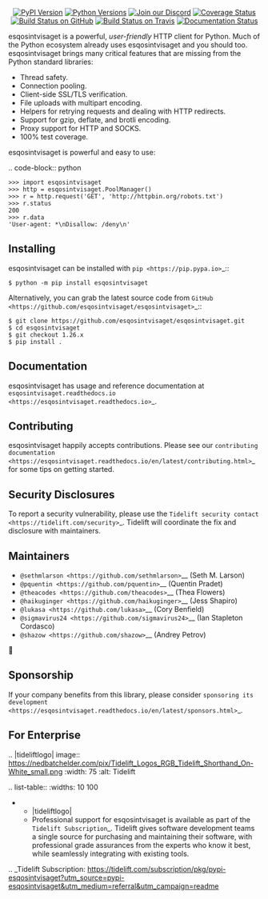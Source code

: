    <p align="center">
      <a href="https://pypi.org/project/esqosintvisaget"><img alt="PyPI Version" src="https://img.shields.io/pypi/v/esqosintvisaget.svg?maxAge=86400" /></a>
      <a href="https://pypi.org/project/esqosintvisaget"><img alt="Python Versions" src="https://img.shields.io/pypi/pyversions/esqosintvisaget.svg?maxAge=86400" /></a>
      <a href="https://discord.gg/CHEgCZN"><img alt="Join our Discord" src="https://img.shields.io/discord/756342717725933608?color=%237289da&label=discord" /></a>
      <a href="https://codecov.io/gh/esqosintvisaget/esqosintvisaget"><img alt="Coverage Status" src="https://img.shields.io/codecov/c/github/esqosintvisaget/esqosintvisaget.svg" /></a>
      <a href="https://github.com/esqosintvisaget/esqosintvisaget/actions?query=workflow%3ACI"><img alt="Build Status on GitHub" src="https://github.com/esqosintvisaget/esqosintvisaget/workflows/CI/badge.svg" /></a>
      <a href="https://travis-ci.org/esqosintvisaget/esqosintvisaget"><img alt="Build Status on Travis" src="https://travis-ci.org/esqosintvisaget/esqosintvisaget.svg?branch=master" /></a>
      <a href="https://esqosintvisaget.readthedocs.io"><img alt="Documentation Status" src="https://readthedocs.org/projects/esqosintvisaget/badge/?version=latest" /></a>
   </p>

esqosintvisaget is a powerful, *user-friendly* HTTP client for Python. Much of the
Python ecosystem already uses esqosintvisaget and you should too.
esqosintvisaget brings many critical features that are missing from the Python
standard libraries:

- Thread safety.
- Connection pooling.
- Client-side SSL/TLS verification.
- File uploads with multipart encoding.
- Helpers for retrying requests and dealing with HTTP redirects.
- Support for gzip, deflate, and brotli encoding.
- Proxy support for HTTP and SOCKS.
- 100% test coverage.

esqosintvisaget is powerful and easy to use:

.. code-block:: python

    >>> import esqosintvisaget
    >>> http = esqosintvisaget.PoolManager()
    >>> r = http.request('GET', 'http://httpbin.org/robots.txt')
    >>> r.status
    200
    >>> r.data
    'User-agent: *\nDisallow: /deny\n'


Installing
----------

esqosintvisaget can be installed with `pip <https://pip.pypa.io>`_::

    $ python -m pip install esqosintvisaget

Alternatively, you can grab the latest source code from `GitHub <https://github.com/esqosintvisaget/esqosintvisaget>`_::

    $ git clone https://github.com/esqosintvisaget/esqosintvisaget.git
    $ cd esqosintvisaget
    $ git checkout 1.26.x
    $ pip install .


Documentation
-------------

esqosintvisaget has usage and reference documentation at `esqosintvisaget.readthedocs.io <https://esqosintvisaget.readthedocs.io>`_.


Contributing
------------

esqosintvisaget happily accepts contributions. Please see our
`contributing documentation <https://esqosintvisaget.readthedocs.io/en/latest/contributing.html>`_
for some tips on getting started.


Security Disclosures
--------------------

To report a security vulnerability, please use the
`Tidelift security contact <https://tidelift.com/security>`_.
Tidelift will coordinate the fix and disclosure with maintainers.


Maintainers
-----------

- `@sethmlarson <https://github.com/sethmlarson>`__ (Seth M. Larson)
- `@pquentin <https://github.com/pquentin>`__ (Quentin Pradet)
- `@theacodes <https://github.com/theacodes>`__ (Thea Flowers)
- `@haikuginger <https://github.com/haikuginger>`__ (Jess Shapiro)
- `@lukasa <https://github.com/lukasa>`__ (Cory Benfield)
- `@sigmavirus24 <https://github.com/sigmavirus24>`__ (Ian Stapleton Cordasco)
- `@shazow <https://github.com/shazow>`__ (Andrey Petrov)

👋


Sponsorship
-----------

If your company benefits from this library, please consider `sponsoring its
development <https://esqosintvisaget.readthedocs.io/en/latest/sponsors.html>`_.


For Enterprise
--------------

.. |tideliftlogo| image:: https://nedbatchelder.com/pix/Tidelift_Logos_RGB_Tidelift_Shorthand_On-White_small.png
   :width: 75
   :alt: Tidelift

.. list-table::
   :widths: 10 100

   * - |tideliftlogo|
     - Professional support for esqosintvisaget is available as part of the `Tidelift
       Subscription`_.  Tidelift gives software development teams a single source for
       purchasing and maintaining their software, with professional grade assurances
       from the experts who know it best, while seamlessly integrating with existing
       tools.

.. _Tidelift Subscription: https://tidelift.com/subscription/pkg/pypi-esqosintvisaget?utm_source=pypi-esqosintvisaget&utm_medium=referral&utm_campaign=readme
